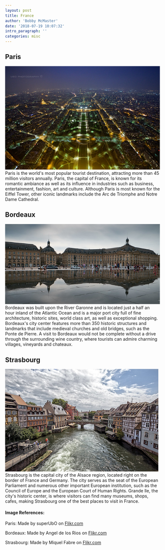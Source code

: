 ```yaml
---
layout: post
title: France
author: 'Bobby McMaster'
date: '2018-07-19 10:07:32'
intro_paragraph: ''
categories: misc
---
```

## Paris
![France](/assets/Paris1.jpg)
Paris is the world's most popular tourist destination, attracting more than 45 million visitors annually. Paris, the capital of France, is known for its romantic ambiance as well as its influence in industries such as business, entertainment, fashion, art and culture. Although Paris is most known for the Eiffel Tower, other iconic landmarks include the Arc de Triomphe and Notre Dame Cathedral.

## Bordeaux
![Bordeaux](/assets/Bordeaux1.jpg)
Bordeaux was built upon the River Garonne and is located just a half an hour
inland of the Atlantic Ocean and is a major port city full of fine architecture,
historic sites, world class art, as well as exceptional shopping. Bordeaux's city center features more than 350 historic structures and landmarks that include medieval churches and old bridges, such as the Ponte de Pierre. A visit
to Bordeaux would not be complete without a drive through the surrounding wine
country, where tourists can admire charming villages, vineyards and chateaux.

## Strasbourg
![Strasbourg](/assets/Strasbourg1.jpg)
Strasbourg is the capital city of the Alsace region, located right on the border of France and Germany. The city serves as the seat of the European Parliament and numerous other important European institution, such as the Council of Europe and the European Court of Human Rights. Grande lle, the city's historic center, is where visitors can find many museums, shops, cafes, making Strasbourg one of the best places to visit in France.

#### Image References:
Paris: Made by superUbO on [Flikr.com](https://www.flickr.com/photos/superubo/5609318520/in/photolist-9xFdYh-8RFfip-28Qs1t5-pVKin4-26ZXftA-P7T1YJ-bABKhX-F4xFgJ-E8yTQ1-JabDAX-HgdNhE-NbnkpS-X96iM-8p8Ner-HsVmMj-ve3ZGP-8DUmUX-9oUnNJ-nGyALC-9pkNqR-bokYAg-8TirTR-HsbsCL-9yhGUC-27y2aE6-MhEBNb-GenFsS-jPyXGM-8PafHL-bCFMpK-21bBdAH-8R68pR-25Tziae-8uqBP3-DjMBcG-9knZUt-8Wnm4b-r82GtT-6Nv6Eh-HdUjoQ-J3ADkr-U6iqQc-HhT56L-a5rVxN-HK6YiX-FSKzCY-QhM2uZ-E3z2mY-HeTa44-Kk97p3)

Bordeaux: Made by Angel de los Rios on [Flikr.com](https://www.flickr.com/photos/diocrio/35177111671/in/photolist-o8rV4-2TKnho-VAtTKn-VCgje7-iddbWa-39XcYF-3cV6JC-2TEQig-2TKcU1-2TF7Hn-6T5N9C-2TKfPA-2TKhtN-2TKBeq-2TKzxY-2TKruL-adFYPj-2a4nzvw-2HzEQD-6MVmL9-8ZDNkh-8UcBVe-8UfGAd-8ZDPyw-imBoHz-dFfsYo-2TEWGZ-dFa13t-pZzEx-5Rw1bP-2okSYe-2TEMsc-vxpy2-rmm8fm-U5M6FK-pZzcS-8ZAJT8-5u4KBU-vxpD2-2TKyBd-3cV5Nu-bq35kS-2TKFPq-vxr1d-2TF5jn-2TEVmt-2TEQMX-2drUBtJ-2TESZZ-2TETPi)

Strasbourg: Made by Miquel Fabre on [Flikr.com](https://www.flickr.com/photos/miquelfabre/36923756430/in/photolist-qyhc4e-2aimrmP-3aR9B1-qUo1jR-qUxCqG-fbYPi4-f99xmD-f99xXz-YfPUob-LZd9an-CVuEmj-p7Po74-La5LBU-oAiT91-DRVyb3-dD9Dnb-CWRne6-DkLcKe-DKZNZK-2auphv9-PpQufA-Ps6J8J-D64h5i-CVuCjy-faRw8L-f86Uiy-C4BNUD-fapVvy-imai8M-dWiMSn-6v6KFH-Cwygtc-CCWtzN-DkLbAa-fbGBB1-Cwyg5B-iZjR29-DRVyMo-WDXb5M-D4KodX-2emBYYA-CVuDvG-2da9m6c-2e672r2-D64ibX-CWJLCL-dWpsRE-DHPVAy-2dUxSe4-8RbpFY)
